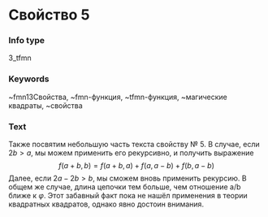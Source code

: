 # Свойство 5
### Info type
3_tfmn
### Keywords
~fmn13Свойства, ~fmn-функция, ~tfmn-функция, ~магические квадраты, ~свойства
### Text
Также посвятим небольшую часть текста свойству № 5. В случае, если $2b > a$, мы можем применить его рекурсивно, и получить выражение
$$f(a + b, b) = f(a + b, a) + f(a, a - b) + f(b, a - b)$$
Далее, если $2a - 2b > b$, мы сможем вновь применить рекурсию. В общем же случае, длина цепочки тем больше, чем отношение a/b ближе к $\varphi$. Этот забавный факт пока не нашёл применения в теории квадратных квадратов, однако явно достоин внимания.
```
